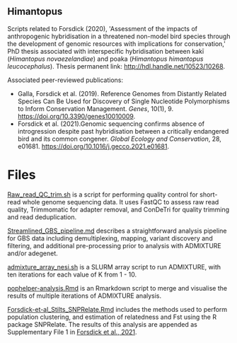 ## Himantopus
Scripts related to Forsdick (2020), 'Assessment of the impacts of anthropogenic hybridisation in a threatened non-model bird species through the development of genomic resources with implications for conservation,' PhD thesis associated with interspecific hybridisation between kakī (*Himantopus novaezelandiae*) and poaka (*Himantopus himantopus leucocephalus*). Thesis permanent link: http://hdl.handle.net/10523/10268.

Associated peer-reviewed publications:
- Galla, Forsdick et al. (2019). Reference Genomes from Distantly Related Species Can Be Used for Discovery of Single Nucleotide Polymorphisms to Inform Conservation Management. _Genes_, 10(1), 9.  https://doi.org/10.3390/genes10010009.
- Forsdick et al. (2021).Genomic sequencing confirms absence of introgression despite past hybridisation between a critically endangered bird and its common congener. _Global Ecology and Conservation_, 28, e01681. https://doi.org/10.1016/j.gecco.2021.e01681. 

# Files
[Raw_read_QC_trim.sh](https://github.com/natforsdick/Himantopus/blob/master/Raw_read_QC_trim.sh) is a script for performing quality control for short-read whole genome sequencing data. It uses FastQC to assess raw read quality, Trimmomatic for adapter removal, and ConDeTri for quality trimming and read deduplication.

[Streamlined_GBS_pipeline.md](https://github.com/natforsdick/Himantopus/blob/master/Streamlined_GBS_pipeline.md) describes a straightforward analysis pipeline for GBS data including demultiplexing, mapping, variant discovery and filtering, and additional pre-processing prior to analysis with ADMIXTURE and/or adegenet.

[admixture_array_nesi.sh](https://github.com/natforsdick/Himantopus/blob/master/admixture_array_nesi.sh) is a SLURM array script to run ADMIXTURE, with ten iterations for each value of K from 1 - 10. 

[pophelper-analysis.Rmd](https://github.com/natforsdick/Himantopus/blob/master/pophelper-analysis.Rmd) is an Rmarkdown script to merge and visualise the results of multiple iterations of ADMIXTURE analysis. 

[Forsdick-et-al_Stilts_SNPRelate.Rmd](https://github.com/natforsdick/Himantopus/blob/master/Forsdick-et-al_Stilts_SNPRelate.Rmd) includes the methods used to perform population clustering, and estimation of relatedness and Fst using the R package SNPRelate. The results of this analysis are appended as Supplementary File 1 in [Forsdick et al., 2021](https://doi.org/10.1016/j.gecco.2021.e01681).
